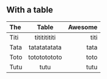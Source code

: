 ## With a table

| The|Table|Awesome|
|:--|:---:|--:|
|Titi| titititititi|titi|
|Tata| tatatatatata|tata|
|Toto| totototototo|toto|
|Tutu| tutu|tutu|
